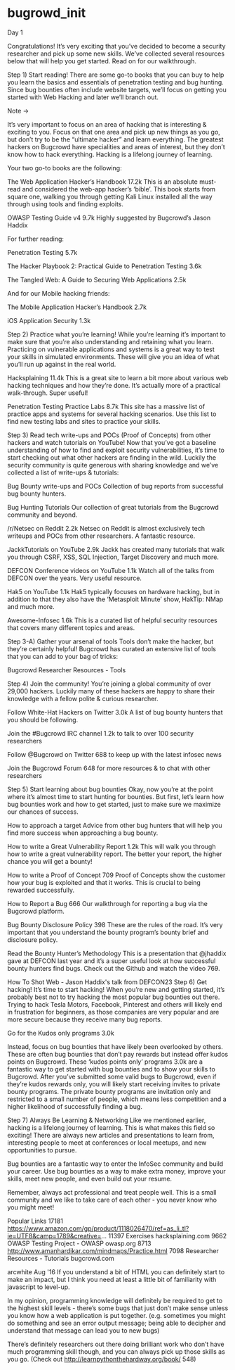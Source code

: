 # bugrowd_init
Day 1


Congratulations! It’s very exciting that you’ve decided to become a security researcher and pick up some new skills. We’ve collected several resources below that will help you get started. Read on for our walkthrough.

Step 1) Start reading!
There are some go-to books that you can buy to help you learn the basics and essentials of penetration testing and bug hunting. Since bug bounties often include website targets, we’ll focus on getting you started with Web Hacking and later we’ll branch out.

Note ->

It’s very important to focus on an area of hacking that is interesting & exciting to you. Focus on that one area and pick up new things as you go, but don’t try to be the “ultimate hacker” and learn everything. The greatest hackers on Bugcrowd have specialities and areas of interest, but they don’t know how to hack everything.
Hacking is a lifelong journey of learning.

Your two go-to books are the following:

The Web Application Hacker’s Handbook 17.2k
This is an absolute must-read and considered the web-app hacker’s ‘bible’. This book starts from square one, walking you through getting Kali Linux installed all the way through using tools and finding exploits.

OWASP Testing Guide v4 9.7k
Highly suggested by Bugcrowd’s Jason Haddix

For further reading:

Penetration Testing 5.7k

The Hacker Playbook 2: Practical Guide to Penetration Testing 3.6k

The Tangled Web: A Guide to Securing Web Applications 2.5k

And for our Mobile hacking friends:

The Mobile Application Hacker’s Handbook 2.7k

iOS Application Security 1.3k

Step 2) Practice what you’re learning!
While you’re learning it’s important to make sure that you’re also understanding and retaining what you learn. Practicing on vulnerable applications and systems is a great way to test your skills in simulated environments. These will give you an idea of what you’ll run up against in the real world.

Hacksplaining 11.4k
This is a great site to learn a bit more about various web hacking techniques and how they’re done. It’s actually more of a practical walk-through. Super useful!

Penetration Testing Practice Labs 8.7k
This site has a massive list of practice apps and systems for several hacking scenarios. Use this list to find new testing labs and sites to practice your skills.

Step 3) Read tech write-ups and POCs (Proof of Concepts) from other hackers and watch tutorials on YouTube!
Now that you’ve got a baseline understanding of how to find and exploit security vulnerabilities, it’s time to start checking out what other hackers are finding in the wild. Luckily the security community is quite generous with sharing knowledge and we’ve collected a list of write-ups & tutorials:

Bug Bounty write-ups and POCs
Collection of bug reports from successful bug bounty hunters.

Bug Hunting Tutorials
Our collection of great tutorials from the Bugcrowd community and beyond.

/r/Netsec on Reddit 2.2k
Netsec on Reddit is almost exclusively tech writeups and POCs from other researchers. A fantastic resource.

JackkTutorials on YouTube 2.9k
Jackk has created many tutorials that walk you through CSRF, XSS, SQL Injection, Target Discovery and much more.

DEFCON Conference videos on YouTube 1.1k
Watch all of the talks from DEFCON over the years. Very useful resource.

Hak5 on YouTube 1.1k
Hak5 typically focuses on hardware hacking, but in addition to that they also have the ‘Metasploit Minute’ show, HakTip: NMap and much more.

Awesome-Infosec 1.6k
This is a curated list of helpful security resources that covers many different topics and areas.

Step 3-A) Gather your arsenal of tools
Tools don’t make the hacker, but they’re certainly helpful! Bugcrowd has curated an extensive list of tools that you can add to your bag of tricks:

Bugcrowd Researcher Resources - Tools

Step 4) Join the community!
You’re joining a global community of over 29,000 hackers. Luckily many of these hackers are happy to share their knowledge with a fellow polite & curious researcher.

Follow White-Hat Hackers on Twitter 3.0k
A list of bug bounty hunters that you should be following.

Join the #Bugcrowd IRC channel 1.2k to talk to over 100 security researchers

Follow @Bugcrowd on Twitter 688 to keep up with the latest infosec news

Join the Bugcrowd Forum 648 for more resources & to chat with other researchers

Step 5) Start learning about bug bounties
Okay, now you’re at the point where it’s almost time to start hunting for bounties. But first, let’s learn how bug bounties work and how to get started, just to make sure we maximize our chances of success.

How to approach a target
Advice from other bug hunters that will help you find more success when approaching a bug bounty.

How to write a Great Vulnerability Report 1.2k
This will walk you through how to write a great vulnerability report. The better your report, the higher chance you will get a bounty!

How to write a Proof of Concept 709
Proof of Concepts show the customer how your bug is exploited and that it works. This is crucial to being rewarded successfully.

How to Report a Bug 666
Our walkthrough for reporting a bug via the Bugcrowd platform.

Bug Bounty Disclosure Policy 398
These are the rules of the road. It’s very important that you understand the bounty program’s bounty brief and disclosure policy.

Read the Bounty Hunter’s Methodology
This is a presentation that @jhaddix gave at DEFCON last year and it’s a super useful look at how successful bounty hunters find bugs. Check out the Github and watch the video 769.


How To Shot Web - Jason Haddix's talk from DEFCON23
Step 6) Get hacking!
It’s time to start hacking! When you’re new and getting started, it’s probably best not to try hacking the most popular bug bounties out there. Trying to hack Tesla Motors, Facebook, Pinterest and others will likely end in frustration for beginners, as those companies are very popular and are more secure because they receive many bug reports.

Go for the Kudos only programs 3.0k

Instead, focus on bug bounties that have likely been overlooked by others. These are often bug bounties that don’t pay rewards but instead offer kudos points on Bugcrowd. These ‘kudos points only’ programs 3.0k are a fantastic way to get started with bug bounties and to show your skills to Bugcrowd. After you’ve submitted some valid bugs to Bugcrowd, even if they’re kudos rewards only, you will likely start receiving invites to private bounty programs. The private bounty programs are invitation only and restricted to a small number of people, which means less competition and a higher likelihood of successfully finding a bug.

Step 7) Always Be Learning & Networking
Like we mentioned earlier, hacking is a lifelong journey of learning. This is what makes this field so exciting! There are always new articles and presentations to learn from, interesting people to meet at conferences or local meetups, and new opportunities to pursue.

Bug bounties are a fantastic way to enter the InfoSec community and build your career. Use bug bounties as a way to make extra money, improve your skills, meet new people, and even build out your resume.

Remember, always act professional and treat people well. This is a small community and we like to take care of each other - you never know who you might meet!


Popular Links
17181	https://www.amazon.com/gp/product/1118026470/ref=as_li_tl?ie=UTF8&camp=1789&creative=...
11397	Exercises hacksplaining.com
9662	OWASP Testing Project - OWASP owasp.org
8713	http://www.amanhardikar.com/mindmaps/Practice.html
7098	Researcher Resources - Tutorials bugcrowd.com




arcwhite
Aug '16
If you understand a bit of HTML you can definitely start to make an impact, but I think you need at least a little bit of familiarity with javascript to level-up.

In my opinion, programming knowledge will definitely be required to get to the highest skill levels - there’s some bugs that just don’t make sense unless you know how a web application is put together. (e.g. sometimes you might do something and see an error output message; being able to decipher and understand that message can lead you to new bugs)

There’s definitely researchers out there doing brilliant work who don’t have much programming skill though, and you can always pick up those skills as you go. (Check out http://learnpythonthehardway.org/book/ 548)
